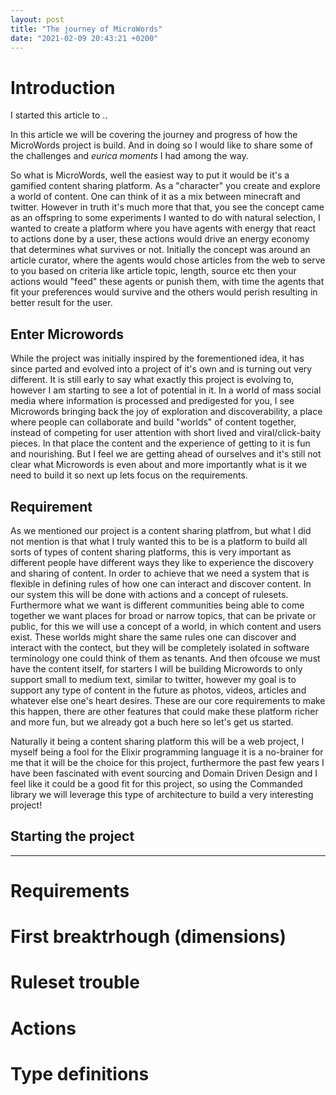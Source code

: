 ```yaml
---
layout: post
title: "The journey of MicroWords"
date: "2021-02-09 20:43:21 +0200"
---
```


# Introduction

I started this article to ..

In this article we will be covering the journey and progress of how the MicroWords project is build. And in doing so I would like to share some of the challenges and *eurica moments* I had among the way. 

So what is MicroWords, well the easiest way to put it would be it's a gamified content sharing platform. As a "character" you create and explore a world of content. One can think of it as a mix between minecraft and twitter. However in truth it's much more that that, you see the concept came as an offspring to some experiments I wanted to do with natural selection, I wanted to create a platform where you have agents with energy that react to actions done by a user, these actions would drive an energy economy that determines what survives or not.
Initially the concept was around an article curator, where the agents would chose articles from the web to serve to you based on criteria like article topic, length, source etc then your actions would "feed" these agents or punish them, with time the agents that fit your preferences would survive and the others would perish resulting in better result for the user.

## Enter Microwords

While the project was initially inspired by the forementioned idea, it has since parted and evolved into a project of it's own and is turning out very different. It is still early to say what exactly this project is evolving to, however I am starting to see a lot of potential in it. In a world of mass social media where information is processed and predigested for you, I see Microwords bringing back the joy of exploration and discoverability, a place
where people can collaborate and build "worlds" of content together, instead of competing for user attention with short lived and viral/click-baity pieces. In that place the content and the experience of getting to it is fun and nourishing.
But I feel we are getting ahead of ourselves and it's still not clear what Microwords is even about and more importantly what is it we need to build it so next up lets focus on the requirements.

## Requirement

As we mentioned our project is a content sharing platfrom, but what I did not mention is that what I truly wanted this to be is a platform to build all sorts of types of content sharing platforms, this is very important as different people have different ways they like to experience the discovery and sharing of content. In order to achieve that we need a system that is flexible in defining rules of how one can interact and discover content. In our system this will be done with actions and a concept of rulesets. Furthermore what we want is different communities being able to come together we want places for broad or narrow topics, that can be private or public, for this we will use a concept of a world, in which content and users exist. These worlds might share the same rules one can discover and interact with the contect, but they will be completely isolated in software terminology one could think of them as tenants. And then ofcouse we must have the content itself, for starters I will be building Microwords to only support small to medium text, similar to twitter, however my goal is to support any type of content in the future as photos, videos, articles and whatever else one's heart desires.
These are our core requirements to make this happen, there are other features that could make these platform richer and more fun, but we already got a buch here so let's get us started.

Naturally it being a content sharing platform this will be a web project, I myself being a fool for the Elixir programming language it is a no-brainer for me that it will be the choice for this project, furthermore the past few years I have been fascinated with event sourcing and Domain Driven Design and I feel like it could be a good fit for this project, so using the Commanded library we will leverage this type of architecture to build a very interesting project!

## Starting the project







---------------------

# Requirements

# First breaktrhough (dimensions)

# Ruleset trouble

# Actions

# Type definitions

